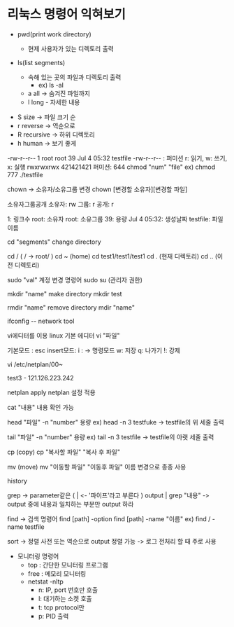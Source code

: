 # 리눅스 명령어 익혀보기

  * pwd(print work directory)
    - 현제 사용자가 있는 디렉토리 출력

  * ls(list segments)
    - 속해 있는 곳의 파일과 디렉토리 출력
      + ex) ls -al
    - a all -> 숨겨진 파일까지
    - l long - 자세한 내용
- S size -> 파일 크기 순
- r reverse -> 역순으로
- R recursive -> 하위 디렉토리
- h human -> 보기 좋게

-rw-r--r-- 1 root  root    39 Jul  4 05:32 testfile
-rw-r--r-- : 퍼미션
r: 읽기, w: 쓰기, x: 실행
rwxrwxrwx
421421421
퍼미션: 644
chmod "num" "file"
ex) chmod 777 ./testfile

chown -> 소유자/소유그룹 변경
chown [변경할 소유자][변경할 파일]

소유자그룹공개
소유자: rw
그룹: r
공개: r

1: 링크수
root: 소유자
root: 소유그룹
39: 용량
Jul  4 05:32: 생성날짜
testfile: 파일 이름

cd "segments"
change directory

cd / ( / -> root/ )
cd ~ (home)
cd test1/test1/test1
cd . (현재 디렉토리)
cd .. (이전 디렉토리)

sudo "val"
계정 변경 명령어
sudo su (관리자 권한)

mkdir "name"
make directory
mkdir test

rmdir "name"
remove directory
mdir "name"

ifconfig -- network tool

vi에디터를 이용
linux 기본 에디터
vi "파일"

기본모드 : esc
insert모드: i
: -> 명령모드
w: 저장
q: 나가기
!: 강제

vi /etc/netplan/00~

test3 - 121.126.223.242

netplan apply
netplan 설정 적용

cat "내용"
내용 확인 가능

head "파일"
-n "number" 용량
ex) head -n 3 testfuke -> testfile의 위 세줄 출력

tail "파일"
-n "number" 용량
ex) tail -n 3 testfile -> testfile의 아랫 세줄 출력

cp (copy)
cp "복사할 파일" "복사 후 파일"

mv (move)
mv "이동할 파일" "이동후 파일"
이름 변경으로 종종 사용

history

grep -> parameter같은
( | <- '파이프'라고 부른다 )
output | grep "내용"
-> output 중에 내용과 일치하는 부분만 output 하라

find -> 검색 명령어
find [path] -option 
find [path] -name "이름" 
ex) find / -name testfile

sort -> 정렬
사전 또는 역순으로 output 정렬 가능 -> 로그 전처리 할 때 주로 사용

  * 모니터링 명령어
    - top : 간단한 모니터링 프로그램
    - free : 메모리 모니터링
    - netstat -nltp
      + n: IP, port 번호만 호출
      + l: 대기하는 소켓 호출
      + t: tcp protocol만
      + p: PID 출력

